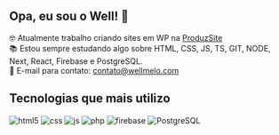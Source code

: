 <!--<img src="https://i.giphy.com/media/13Y7TygzhUgT28/giphy.webp" width="400px" min-width="300px" max-width="400px" align="right" alt="Well Nerd">-->

<h2>Opa, eu sou o Well! 👋</h2>

<p>🤓 Atualmente trabalho criando sites em WP na <a href="https://produzsite.com" target="_blank">ProduzSite</a><br>
📚 Estou sempre estudando algo sobre HTML, CSS, JS, TS, GIT, NODE, Next, React, Firebase e PostgreSQL.<br>
💌 E-mail para contato: <a href="mailto:contato@wellmelo.com">contato@wellmelo.com</a></p>

## Tecnologias que mais utilizo
<div style="display: inline_block">
  <img align="center" alt="html5" src="https://img.shields.io/badge/HTML5-E34F26?style=for-the-badge&logo=html5&logoColor=white" />
  <img align="center" alt="css" src="https://img.shields.io/badge/CSS3-1572B6?style=for-the-badge&logo=css3&logoColor=white" />
  <img align="center" alt="js" src="https://img.shields.io/badge/JavaScript-F7DF1E?style=for-the-badge&logo=javascript&logoColor=black" />
  <img align="center" alt="php" src="https://img.shields.io/badge/PHP-777BB4?style=for-the-badge&logo=php&logoColor=white" />
  <img align="center" alt="firebase" src="https://img.shields.io/badge/Firebase-F29D0C?style=for-the-badge&logo=firebase&logoColor=white" />
  <img align="center" alt="PostgreSQL" src="https://img.shields.io/badge/PostgreSQL-316192?style=for-the-badge&logo=postgresql&logoColor=white" />
</div>
<br/>

